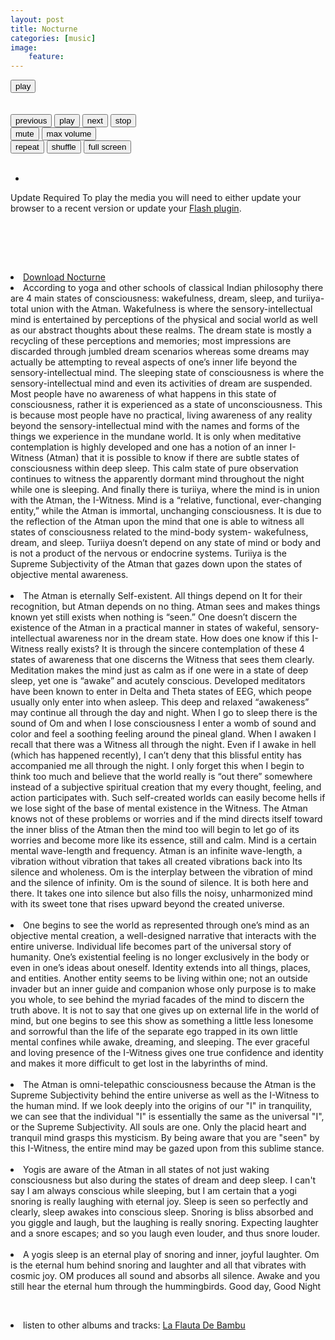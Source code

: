 ```yaml
---
layout: post
title: Nocturne
categories: [music] 
image:
    feature: 
---
```

<html>
<head>
<meta charset="utf-8" />
<!-- Website Design By: www.happyworm.com -->
<title>Nocturne</title>
<meta http-equiv="Content-Type" content="text/html; charset=iso-8859-1" />
<link href="/dist/skin/blue.monday/css/jplayer.blue.monday.min.css" rel="stylesheet" type="text/css" />
<script type="text/javascript" src="/dist/lib/jquery.min.js"></script>
<script type="text/javascript" src="/dist/jplayer/jquery.jplayer.min.js"></script>
<script type="text/javascript" src="/dist/add-on/jplayer.playlist.min.js"></script>
<script type="text/javascript">
//<![CDATA[
$(document).ready(function(){

	var myPlaylist = new jPlayerPlaylist({
		jPlayer: "#jquery_jplayer_N",
		cssSelectorAncestor: "#jp_container_N"
	}, [
		{
		   title:"Nocturne",
				artist:"Quetzal",
				mp3:"http://quetzalwill.org/assets/music/Contemplations-On-A-Quena/nocturne.mp3",
				poster: "http://quetzalwill.org/images/nochedesierto.jpg"
		}
	], {
		playlistOptions: {
			enableRemoveControls: true
		},
		swfPath: "/dist/jplayer",
		supplied: "webmv, ogv, m4v, oga, mp3",
		useStateClassSkin: true,
		autoBlur: false,
		smoothPlayBar: true,
		keyEnabled: true,
		audioFullScreen: true
	});

	// Click handlers for jPlayerPlaylist method demo

	// Audio mix playlist

	$("#playlist-setPlaylist-audio-mix").click(function() {
		myPlaylist.setPlaylist([
			{
			title:"Pictures At An Exhibition - Mussorgsky",
			artist:"William Enckhausen",
			mp3:"http://quetzalwill.org/assets/music/Contemplations-On-A-Quena/pictures-at-an-exhibition.mp3",
			poster: "http://quetzalwill.org/images/cross-quena.jpg"
			},
			{				
				title:"Adagio",
			artist:"William Enckhausen",
			mp3:"http://quetzalwill.org/assets/music/Contemplations-On-A-Quena/adagio.mp3",
			poster: "http://quetzalwill.org/images/cross-quena.jpg"
			},
			{
					title:"Andalouse",
			artist:"William Enckhausen",
			mp3:"http://quetzalwill.org/assets/music/Contemplations-On-A-Quena/andalouse.mp3",
			poster: "http://quetzalwill.org/images/cross-quena.jpg"
			},
			{
					title:"Meditation",
			artist:"William Enckhausen",
			mp3:"http://quetzalwill.org/assets/music/Contemplations-On-A-Quena/meditation.mp3",
			poster: "http://quetzalwill.org/images/cross-quena.jpg"
			},
			{
				title:"Dvorak",
			artist:"William Enckhausen",
			mp3:"http://quetzalwill.org/assets/music/Contemplations-On-A-Quena/dvorak.mp3",
			poster: "http://quetzalwill.org/images/cross-quena.jpg"
			},
			{
                title:"Whistles",
			artist:"William Enckhausen",
			mp3:"http://quetzalwill.org/assets/music/Contemplations-On-A-Quena/whistles.mp3",
			poster: "http://quetzalwill.org/images/cross-quena.jpg"
			},
			{
                title:"John Dowland Songs",
			artist:"William Enckhausen",
			mp3:"http://quetzalwill.org/assets/music/Contemplations-On-A-Quena/dowland.mp3",
			poster: "http://quetzalwill.org/images/cross-quena.jpg"
			},
			{
                title:"Nocturne - Chopin",
			artist:"William Enckhausen",
			mp3:"http://quetzalwill.org/assets/music/Contemplations-On-A-Quena/nocturne.mp3",
			poster: "http://quetzalwill.org/images/nochedesierto.jpg"
			},
			{
                title:"Anandamurti Melodies",
			artist:"William Enckhausen",
			mp3:"http://quetzalwill.org/assets/music/Contemplations-On-A-Quena/anandamurti.mp3",
			poster: "http://quetzalwill.org/images/cross-quena.jpg"
			},
			{
                title:"William Enckhausen plays Heinrich Enckhausen, Handel, and Telemann",
			artist:"William Enckhausen",
			mp3:"http://quetzalwill.org/assets/music/Contemplations-On-A-Quena/enckhausen.mp3",
			poster: "http://quetzalwill.org/images/cross-quena.jpg"
			},
			{
                title:"Reverie - Debussy",
			artist:"William Enckhausen",
			mp3:"http://quetzalwill.org/assets/music/Contemplations-On-A-Quena/reverie.mp3",
			poster: "http://quetzalwill.org/images/cross-quena.jpg"
			},
			{
                title:"Dance Of The Blessed Spirits",
			artist:"William Enckhausen",
			mp3:"http://quetzalwill.org/assets/music/Contemplations-On-A-Quena/blessed-spirits.mp3",
			poster: "http://quetzalwill.org/images/cross-quena.jpg"
			},
			{
                title:"Los Doraditos",
			artist:"William Enckhausen",
			mp3:"http://quetzalwill.org/assets/music/Contemplations-On-A-Quena/los-doraditos.mp3",
			poster: "http://quetzalwill.org/images/cross-quena.jpg"                                                                                     
			}
		]);
	});

	// Video mix playlist

	$("#playlist-setPlaylist-video-mix").click(function() {
		myPlaylist.setPlaylist([
			{
			    title:"Govinda",
				artist:"El Misterio",
				mp3:"http://quetzalwill.org/assets/music/Kiirtan-El-Misterio/govinda.mp3",
				poster: "http://quetzalwill.org/images/kiirtan.jpg"
			},
            {
			    title:"Topilejo",
				artist:"El Misterio",
				mp3:"http://quetzalwill.org/assets/music/Kiirtan-El-Misterio/topilejo.mp3",
				poster: "http://quetzalwill.org/images/kiirtan.jpg"
			},
			{
				title:"Padmasambhava",
				artist:"El Misterio",
				mp3:"http://quetzalwill.org/assets/music/Kiirtan-El-Misterio/padmasambhava.mp3",
				poster: "http://quetzalwill.org/images/kiirtan.jpg"
			},
			{
				title:"Baba Nam Kevalam",
				artist:"El Misterio",
				mp3:"http://quetzalwill.org/assets/music/Kiirtan-El-Misterio/babanamkevalam.mp3",
				poster: "http://quetzalwill.org/images/kiirtan.jpg"
			},
			{
				title:"Soja",
				artist:"El Misterio",
				mp3:"http://quetzalwill.org/assets/music/Kiirtan-El-Misterio/soja.mp3",
				poster: "http://quetzalwill.org/images/kiirtan.jpg"
			},
			{
				title:"Om Ah Hum Vajra Guru",
				artist:"El Misterio",
				mp3:"http://quetzalwill.org/assets/music/Kiirtan-El-Misterio/om-ah-hum-vajra-guru.mp3",
				poster: "http://quetzalwill.org/images/kiirtan.jpg"
			},
			{
				title:"Nikte Ha Kiirtan",
				artist:"El Misterio",
				mp3:"http://quetzalwill.org/assets/music/Kiirtan-El-Misterio/nikteha.mp3",
				poster: "http://quetzalwill.org/images/kiirtan.jpg"
			},
			{
				title:"Reverie Kiirtan",
				artist:"El Misterio",
				mp3:"http://quetzalwill.org/assets/music/Kiirtan-El-Misterio/reverie-kiirtan.mp3",
				poster: "http://quetzalwill.org/images/kiirtan.jpg"
			},
			{
				title:"Desierto",
				artist:"El Misterio",
				mp3:"http://quetzalwill.org/assets/music/Kiirtan-El-Misterio/desierto2.mp3",
				poster: "http://quetzalwill.org/images/kiirtan.jpg"
			},
			{
				title:"Tiny Green Island",
				artist:"El Misterio",
				mp3:"http://quetzalwill.org/assets/music/Kiirtan-El-Misterio/tiny-green-island.mp3",
				poster: "http://quetzalwill.org/images/kiirtan.jpg"
			},
			{
				title:"La Gracia",
				artist:"El Misterio",
				mp3:"http://quetzalwill.org/assets/music/Kiirtan-El-Misterio/gracia.mp3",
				poster: "http://quetzalwill.org/images/kiirtan.jpg"
			},
			{
				title:"Los Doraditos",
				artist:"El Misterio",
				mp3:"http://quetzalwill.org/assets/music/Kiirtan-El-Misterio/los-doraditos.mp3",
				poster: "http://quetzalwill.org/images/kiirtan.jpg"
			}
		]);
	});

	// Media mix playlist

	$("#playlist-setPlaylist-media-mix").click(function() {
		myPlaylist.setPlaylist([
			{
				title:"Gavotte And Minuet",
				artist:"William Enckhausen",
				mp3:"http://quetzalwill.org/assets/music/Bach-On-Bamboo/gavotte-minuet.mp3",
				poster: "http://quetzalwill.org/images/cross-quena.jpg"
			},
			{
				title:"Air and Gavotte",
				artist:"William Enckhausen",
				mp3:"http://quetzalwill.org/assets/music/Bach-On-Bamboo/air-gavotte.mp3",
				poster: "http://quetzalwill.org/images/cross-quena.jpg"
			},
			{
				title:"Christmas Oratorio",
				artist:"William Enckhausen",
				mp3:"http://quetzalwill.org/assets/music/Bach-On-Bamboo/christmas-oratorio.mp3",
				poster: "http://quetzalwill.org/images/cross-quena.jpg"
			},
			{
				title:"Sonata in B-minor",
				artist:"William Enckhausen",
				mp3:"http://quetzalwill.org/assets/music/Bach-On-Bamboo/sonata-b-minor.mp3",
				poster: "http://quetzalwill.org/images/cross-quena.jpg"
			},
			{
				title:"Minuet, Air, and Bouree",
				artist:"William Enckhausen",
				mp3:"http://quetzalwill.org/assets/music/Bach-On-Bamboo/minuet-air-bouree.mp3",
				poster: "http://quetzalwill.org/images/cross-quena.jpg"
			}
		]);
	});

	


	// The remove commands

	$("#playlist-remove").click(function() {
		myPlaylist.remove();
	});

	$("#playlist-remove--2").click(function() {
		myPlaylist.remove(-2);
	});
	$("#playlist-remove--1").click(function() {
		myPlaylist.remove(-1);
	});
	$("#playlist-remove-0").click(function() {
		myPlaylist.remove(0);
	});
	$("#playlist-remove-1").click(function() {
		myPlaylist.remove(1);
	});
	$("#playlist-remove-2").click(function() {
		myPlaylist.remove(2);
	});

	// The shuffle commands

	$("#playlist-shuffle").click(function() {
		myPlaylist.shuffle();
	});

	$("#playlist-shuffle-false").click(function() {
		myPlaylist.shuffle(false);
	});
	$("#playlist-shuffle-true").click(function() {
		myPlaylist.shuffle(true);
	});

	// The select commands

	$("#playlist-select--2").click(function() {
		myPlaylist.select(-2);
	});
	$("#playlist-select--1").click(function() {
		myPlaylist.select(-1);
	});
	$("#playlist-select-0").click(function() {
		myPlaylist.select(0);
	});
	$("#playlist-select-1").click(function() {
		myPlaylist.select(1);
	});
	$("#playlist-select-2").click(function() {
		myPlaylist.select(2);
	});

	// The next/previous commands

	$("#playlist-next").click(function() {
		myPlaylist.next();
	});
	$("#playlist-previous").click(function() {
		myPlaylist.previous();
	});

	// The play commands

	$("#playlist-play").click(function() {
		myPlaylist.play();
	});

	$("#playlist-play--2").click(function() {
		myPlaylist.play(-2);
	});
	$("#playlist-play--1").click(function() {
		myPlaylist.play(-1);
	});
	$("#playlist-play-0").click(function() {
		myPlaylist.play(0);
	});
	$("#playlist-play-1").click(function() {
		myPlaylist.play(1);
	});
	$("#playlist-play-2").click(function() {
		myPlaylist.play(2);
	});

	// The pause command

	$("#playlist-pause").click(function() {
		myPlaylist.pause();
	});

	// Changing the playlist options

	// Option: autoPlay

	$("#playlist-option-autoPlay-true").click(function() {
		myPlaylist.option("autoPlay", true);
	});
	$("#playlist-option-autoPlay-false").click(function() {
		myPlaylist.option("autoPlay", false);
	});

	// Option: enableRemoveControls

	$("#playlist-option-enableRemoveControls-true").click(function() {
		myPlaylist.option("enableRemoveControls", true);
	});
	$("#playlist-option-enableRemoveControls-false").click(function() {
		myPlaylist.option("enableRemoveControls", false);
	});

	// Option: displayTime

	$("#playlist-option-displayTime-0").click(function() {
		myPlaylist.option("displayTime", 0);
	});
	$("#playlist-option-displayTime-fast").click(function() {
		myPlaylist.option("displayTime", "fast");
	});
	$("#playlist-option-displayTime-slow").click(function() {
		myPlaylist.option("displayTime", "slow");
	});
	$("#playlist-option-displayTime-2000").click(function() {
		myPlaylist.option("displayTime", 2000);
	});

	// Option: addTime

	$("#playlist-option-addTime-0").click(function() {
		myPlaylist.option("addTime", 0);
	});
	$("#playlist-option-addTime-fast").click(function() {
		myPlaylist.option("addTime", "fast");
	});
	$("#playlist-option-addTime-slow").click(function() {
		myPlaylist.option("addTime", "slow");
	});
	$("#playlist-option-addTime-2000").click(function() {
		myPlaylist.option("addTime", 2000);
	});

	// Option: removeTime

	$("#playlist-option-removeTime-0").click(function() {
		myPlaylist.option("removeTime", 0);
	});
	$("#playlist-option-removeTime-fast").click(function() {
		myPlaylist.option("removeTime", "fast");
	});
	$("#playlist-option-removeTime-slow").click(function() {
		myPlaylist.option("removeTime", "slow");
	});
	$("#playlist-option-removeTime-2000").click(function() {
		myPlaylist.option("removeTime", 2000);
	});

	// Option: shuffleTime

	$("#playlist-option-shuffleTime-0").click(function() {
		myPlaylist.option("shuffleTime", 0);
	});
	$("#playlist-option-shuffleTime-fast").click(function() {
		myPlaylist.option("shuffleTime", "fast");
	});
	$("#playlist-option-shuffleTime-slow").click(function() {
		myPlaylist.option("shuffleTime", "slow");
	});
	$("#playlist-option-shuffleTime-2000").click(function() {
		myPlaylist.option("shuffleTime", 2000);
	});

	// Equivalent commands

	$("#playlist-equivalent-1-a").click(function() {
		myPlaylist.add({
			title:"Your Face",
			artist:"The Stark Palace",
			mp3:"https://www.jplayer.org/audio/mp3/TSP-05-Your_face.mp3",
			oga:"https://www.jplayer.org/audio/ogg/TSP-05-Your_face.ogg",
			poster: "https://www.jplayer.org/audio/poster/The_Stark_Palace_640x360.png"
		}, true);
	});

	$("#playlist-equivalent-1-b").click(function() {
		myPlaylist.add({
			title:"Your Face",
			artist:"The Stark Palace",
			mp3:"https://www.jplayer.org/audio/mp3/TSP-05-Your_face.mp3",
			oga:"https://www.jplayer.org/audio/ogg/TSP-05-Your_face.ogg",
			poster: "https://www.jplayer.org/audio/poster/The_Stark_Palace_640x360.png"
		});
		myPlaylist.play(-1);
	});

	// AVOID COMMANDS

	$("#playlist-avoid-1").click(function() {
		myPlaylist.remove(2); // Removes the 3rd item
		myPlaylist.remove(3); // Ignored unless removeTime=0: Where it removes the 4th item, which was originally the 5th item.
	});


});
//]]>
</script>
</head>
<body>
<p style="margin-top:1em;">
				

<div id="jp_container_N" class="jp-video jp-video-270p" role="application" aria-label="media player">
	<div class="jp-type-playlist">
		<div id="jquery_jplayer_N" class="jp-jplayer"></div>
		<div class="jp-gui">
			<div class="jp-video-play">
				<button class="jp-video-play-icon" role="button" tabindex="0">play</button>
			</div>
			<div class="jp-interface">
				<div class="jp-progress">
					<div class="jp-seek-bar">
						<div class="jp-play-bar"></div>
					</div>
				</div>
				<div class="jp-current-time" role="timer" aria-label="time">&nbsp;</div>
				<div class="jp-duration" role="timer" aria-label="duration">&nbsp;</div>
				<div class="jp-controls-holder">
					<div class="jp-controls">
						<button class="jp-previous" role="button" tabindex="0">previous</button>
						<button class="jp-play" role="button" tabindex="0">play</button>
						<button class="jp-next" role="button" tabindex="0">next</button>
						<button class="jp-stop" role="button" tabindex="0">stop</button>
					</div>
					<div class="jp-volume-controls">
						<button class="jp-mute" role="button" tabindex="0">mute</button>
						<button class="jp-volume-max" role="button" tabindex="0">max volume</button>
						<div class="jp-volume-bar">
							<div class="jp-volume-bar-value"></div>
						</div>
					</div>
					<div class="jp-toggles">
						<button class="jp-repeat" role="button" tabindex="0">repeat</button>
						<button class="jp-shuffle" role="button" tabindex="0">shuffle</button>
						<button class="jp-full-screen" role="button" tabindex="0">full screen</button>
					</div>
				</div>
				<div class="jp-details">
					<div class="jp-title" aria-label="title">&nbsp;</div>
				</div>
			</div>
		</div>
		<div class="jp-playlist">
			<ul>
				<!-- The method Playlist.displayPlaylist() uses this unordered list -->
				<li>&nbsp;</li>
			</ul>
		</div>
		<div class="jp-no-solution">
			<span>Update Required</span>
			To play the media you will need to either update your browser to a recent version or update your <a href="https://get.adobe.com/flashplayer/" target="_blank">Flash plugin</a>.
		</div>
	</div>
</div>
			
&nbsp;


&nbsp;
<code></code><br />
&nbsp;
<li><a href="http://quetzalwill.org/assets/music/Contemplations-On-A-Quena/nocturne.mp3">Download Nocturne</a></li>

<li>According to yoga and other schools of classical Indian philosophy there are 4 main states of consciousness: wakefulness, dream, sleep, and turiiya- total union with the Atman. Wakefulness is where the sensory-intellectual mind is entertained by perceptions of the physical and social world as well as our abstract thoughts about these realms. The dream state is mostly a recycling of these perceptions and memories; most impressions are discarded through jumbled dream scenarios whereas some dreams may actually be attempting to reveal aspects of one’s inner life beyond the sensory-intellectual mind. The sleeping state of consciousness is where the sensory-intellectual mind and even its activities of dream are suspended. Most people have no awareness of what happens in this state of consciousness, rather it is experienced as a state of unconsciousness. This is because most people have no practical, living awareness of any reality beyond the sensory-intellectual mind with the names and forms of the things we experience in the mundane world. It is only when meditative contemplation is highly developed and one has a notion of an inner I-Witness (Atman) that it is possible to know if there are subtle states of consciousness within deep sleep. This calm state of pure observation continues to witness the apparently dormant mind throughout the night while one is sleeping. And finally there is turiiya, where the mind is in union with the Atman, the I-Witness. Mind is a “relative, functional, ever-changing entity,” while the Atman is immortal, unchanging consciousness. It is due to the reflection of the Atman upon the mind that one is able to witness all states of consciousness related to the mind-body system- wakefulness, dream, and sleep. Turiiya doesn’t depend on any state of mind or body and is not a product of the nervous or endocrine systems. Turiiya is the Supreme Subjectivity of the Atman that gazes down upon the states of objective mental awareness.</li>
&nbsp;

<li>The Atman is eternally Self-existent. All things depend on It for their recognition, but Atman depends on no thing. Atman sees and makes things known yet still exists when nothing is “seen.” One doesn’t discern the existence of the Atman in a practical manner in states of wakeful, sensory-intellectual awareness nor in the dream state. How does one know if this I-Witness really exists? It is through the sincere contemplation of these 4 states of awareness that one discerns the Witness that sees them clearly. Meditation makes the mind just as calm as if one were in a state of deep sleep, yet one is “awake” and acutely conscious. Developed meditators have been known to enter in Delta and Theta states of EEG, which peope usually only enter into when asleep. This deep and relaxed “awakeness” may continue all through the day and night. When I go to sleep there is the sound of Om and when I lose consciousness I enter a womb of sound and color and feel a soothing feeling around the pineal gland. When I awaken I recall that there was a Witness all through the night. Even if I awake in hell (which has happened recently), I can’t deny that this blissful entity has accompanied me all through the night. I only forget this when I begin to think too much and believe that the world really is “out there” somewhere instead of a subjective spiritual creation that my every thought, feeling, and action participates with. Such self-created worlds can easily become hells if we lose sight of the base of mental existence in the Witness. The Atman knows not of these problems or worries and if the mind directs itself toward the inner bliss of the Atman then the mind too will begin to let go of its worries and become more like its essence, still and calm. Mind is a certain mental wave-length and frequency. Atman is an infinite wave-length, a vibration without vibration that takes all created vibrations back into Its silence and wholeness. Om is the interplay between the vibration of mind and the silence of infinity. Om is the sound of silence.  It is both here and there. It takes one into silence but also fills the noisy, unharmonized mind with its sweet tone that rises upward beyond the created universe.</li>
&nbsp;

<li>One begins to see the world as represented through one’s mind as an objective mental creation, a well-designed narrative that interacts with the entire universe. Individual life becomes part of the universal story of humanity. One’s existential feeling is no longer exclusively in the body or even in one’s ideas about oneself. Identity extends into all things, places, and entities. Another entity seems to be living within one; not an outside invader but an inner guide and companion whose only purpose is to make you whole, to see behind the myriad facades of the mind to discern the truth above. It is not to say that one gives up on external life in the world of mind, but one begins to see this show as something a little less lonesome and sorrowful than the life of the separate ego trapped in its own little mental confines while awake, dreaming, and sleeping. The ever graceful and loving presence of the I-Witness gives one true confidence and identity and makes it more difficult to get lost in the labyrinths of mind.</li>
&nbsp;

<li>The Atman is omni-telepathic consciousness because the Atman is the Supreme Subjectivity behind the entire universe as well as the I-Witness to the human mind.  If we look deeply into the origins of our "I" in tranquility, we can see that the individual "I" is essentially the same as the universal "I", or the Supreme Subjectivity.  All souls are one.  Only the placid heart and tranquil mind grasps this mysticism.  By being aware that you are "seen" by this I-Witness, the entire mind may be gazed upon from this sublime stance.</li>
&nbsp;

<li>Yogis are aware of the Atman in all states of not just waking consciousness but also during the states of dream and deep sleep. I can't say I am always conscious while sleeping, but I am certain that a yogi snoring is really laughing with eternal joy. Sleep is seen so perfectly and clearly, sleep awakes into conscious sleep.  Snoring is  bliss absorbed and you giggle and laugh, but the laughing is really snoring.  Expecting laughter and a snore escapes; and so you laugh even louder, and thus snore louder.  </li>
&nbsp;

<li>A yogis sleep is an eternal play of snoring and inner, joyful laughter.  Om is the eternal hum behind snoring and laughter and all that vibrates with cosmic joy.   OM produces all sound and absorbs all silence.  Awake and  you still hear the eternal hum through the hummingbirds.  
Good day, Good Night</li>

&nbsp;

<li>listen to other albums and tracks:  <a href="http://quetzalwill.org/la-flauta-de-bambu"> La Flauta De Bambu</a></li>






